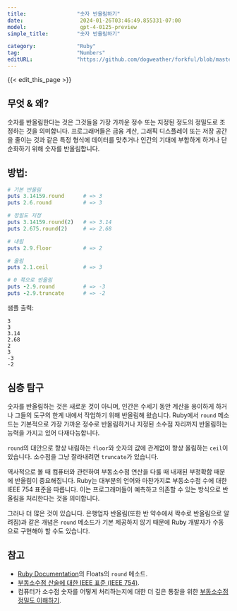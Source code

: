 ```yaml
---
title:                "숫자 반올림하기"
date:                  2024-01-26T03:46:49.855331-07:00
model:                 gpt-4-0125-preview
simple_title:         "숫자 반올림하기"

category:             "Ruby"
tag:                  "Numbers"
editURL:              "https://github.com/dogweather/forkful/blob/master/content/ko/ruby/rounding-numbers.md"
---
```


{{< edit_this_page >}}

## 무엇 & 왜?
숫자를 반올림한다는 것은 그것들을 가장 가까운 정수 또는 지정된 정도의 정밀도로 조정하는 것을 의미합니다. 프로그래머들은 금융 계산, 그래픽 디스플레이 또는 저장 공간을 줄이는 것과 같은 특정 형식에 데이터를 맞추거나 인간의 기대에 부합하게 하거나 단순화하기 위해 숫자를 반올림합니다.

## 방법:

```Ruby
# 기본 반올림
puts 3.14159.round      # => 3
puts 2.6.round          # => 3

# 정밀도 지정
puts 3.14159.round(2)   # => 3.14
puts 2.675.round(2)     # => 2.68

# 내림
puts 2.9.floor          # => 2

# 올림
puts 2.1.ceil           # => 3

# 0 쪽으로 반올림
puts -2.9.round         # => -3
puts -2.9.truncate      # => -2
```

샘플 출력:
```
3
3
3.14
2.68
2
3
-3
-2
```

## 심층 탐구
숫자를 반올림하는 것은 새로운 것이 아니며, 인간은 수세기 동안 계산을 용이하게 하거나 그들의 도구의 한계 내에서 작업하기 위해 반올림해 왔습니다. Ruby에서 `round` 메소드는 기본적으로 가장 가까운 정수로 반올림하거나 지정된 소수점 자리까지 반올림하는 능력을 가지고 있어 다재다능합니다.

`round`의 대안으로 항상 내림하는 `floor`와 숫자의 값에 관계없이 항상 올림하는 `ceil`이 있습니다. 소수점을 그냥 잘라내려면 `truncate`가 있습니다.

역사적으로 볼 때 컴퓨터와 관련하여 부동소수점 연산을 다룰 때 내재된 부정확함 때문에 반올림이 중요해집니다. Ruby는 대부분의 언어와 마찬가지로 부동소수점 수에 대한 IEEE 754 표준을 따릅니다. 이는 프로그래머들이 예측하고 의존할 수 있는 방식으로 반올림을 처리한다는 것을 의미합니다.

그러나 더 많은 것이 있습니다. 은행업자 반올림(또한 반 약수에서 짝수로 반올림으로 알려짐)과 같은 개념은 `round` 메소드가 기본 제공하지 않기 때문에 Ruby 개발자가 수동으로 구현해야 할 수도 있습니다.

## 참고
- [Ruby Documentation](https://ruby-doc.org/core-3.0.0/Float.html#method-i-round)의 Floats의 `round` 메소드.
- [부동소수점 산술에 대한 IEEE 표준 (IEEE 754)](https://ieeexplore.ieee.org/document/4610935).
- 컴퓨터가 소수점 숫자를 어떻게 처리하는지에 대한 더 깊은 통찰을 위한 [부동소수점 정밀도 이해하기](https://floating-point-gui.de/).
